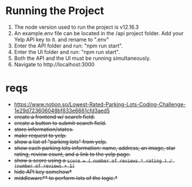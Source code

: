 # Running the Project
1. The node version used to run the project is v12.16.3
2. An example.env file can be located in the /api project folder. Add your Yelp API key to it. and rename to ".env"
3. Enter the API folder and run: "npm run start".
4. Enter the UI folder and run: "npm run start".
5. Both the API and the UI must be running simultaneously.
6. Navigate to http://localhost:3000

# reqs
- https://www.notion.so/Lowest-Rated-Parking-Lots-Coding-Challenge-1e29d723606048bf833e6661cfd3aed5
- ~~create a frontend w/ search field.~~
- ~~create a button to submit search field.~~
- ~~store information/states.~~
- ~~make request to yelp.~~
- ~~show a list of "parking lots" from yelp.~~
- ~~show each parking lots information: name, address, an image, star rating, review count, and a link to the yelp page.~~
- ~~show a score using a `score = ( number of reviews * rating ) / (number of reviews + 1)`~~
- ~~hide API key somehow*~~
- ~~middleware** to perform lots of the logic.*~~
